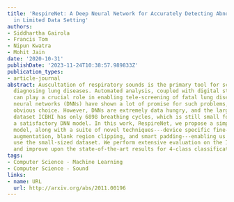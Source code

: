 ```yaml
---
title: 'RespireNet: A Deep Neural Network for Accurately Detecting Abnormal Lung Sounds
  in Limited Data Setting'
authors:
- Siddhartha Gairola
- Francis Tom
- Nipun Kwatra
- Mohit Jain
date: '2020-10-31'
publishDate: '2023-11-24T10:38:57.989833Z'
publication_types:
- article-journal
abstract: Auscultation of respiratory sounds is the primary tool for screening and
  diagnosing lung diseases. Automated analysis, coupled with digital stethoscopes,
  can play a crucial role in enabling tele-screening of fatal lung diseases. Deep
  neural networks (DNNs) have shown a lot of promise for such problems, and are an
  obvious choice. However, DNNs are extremely data hungry, and the largest respiratory
  dataset ICBHI has only 6898 breathing cycles, which is still small for training
  a satisfactory DNN model. In this work, RespireNet, we propose a simple CNN-based
  model, along with a suite of novel techniques---device specific fine-tuning, concatenation-based
  augmentation, blank region clipping, and smart padding---enabling us to efficiently
  use the small-sized dataset. We perform extensive evaluation on the ICBHI dataset,
  and improve upon the state-of-the-art results for 4-class classification by 2.2%
tags:
- Computer Science - Machine Learning
- Computer Science - Sound
links:
- name: URL
  url: http://arxiv.org/abs/2011.00196
---
```

